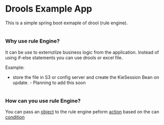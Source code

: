 # Drools Example App
This is a simple spring boot exmaple of drool (rule engine). 

#

### Why use rule Engine?
It can be use to externzlize business logic from the application. Instead of using if-else statements you can use drools or excel file. 

Example: 
- store the file in S3 or config server and create the KieSession Bean on update. - Planning to add this soon

#

### How can you use rule Engine?
You can pass an [object](https://github.com/dhruv26patel/drools-example-app/blob/master/drools-exmaple/src/main/java/com/example/droolsexmaple/model/Pet.java#L3) to the rule engine peform [action](https://github.com/dhruv26patel/drools-example-app/blob/master/drools-exmaple/src/main/resources/pets.drl#L10) based on the can [condition](https://github.com/dhruv26patel/drools-example-app/blob/master/drools-exmaple/src/main/resources/pets.drl#L8)

